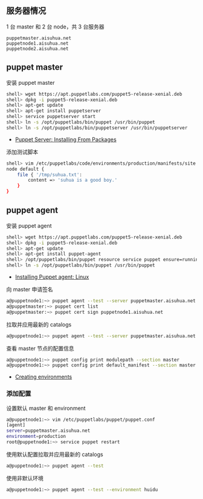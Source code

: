 ## 服务器情况

1 台 master 和 2 台 node，共 3 台服务器

```
puppetmaster.aisuhua.net
puppetnode1.aisuhua.net
puppetnode2.aisuhua.net
```

## puppet master

安装 puppet master

```sh
shell> wget https://apt.puppetlabs.com/puppet5-release-xenial.deb
shell> dpkg -i puppet5-release-xenial.deb
shell> apt-get update
shell> apt-get install puppetserver
shell> service puppetserver start
shell> ln -s /opt/puppetlabs/bin/puppet /usr/bin/puppet
shell> ln -s /opt/puppetlabs/bin/puppetserver /usr/bin/puppetserver
```

- [Puppet Server: Installing From Packages](https://puppet.com/docs/puppetserver/5.3/install_from_packages.html)

添加测试脚本

```sh
shell> vim /etc/puppetlabs/code/environments/production/manifests/site.pp 
node default {
    file { '/tmp/suhua.txt':
        content => 'suhua is a good boy.'
    }
}
```

## puppet agent

安装 puppet agent

```sh
shell> wget https://apt.puppetlabs.com/puppet5-release-xenial.deb
shell> dpkg -i puppet5-release-xenial.deb
shell> apt-get update
shell> apt-get install puppet-agent
shell> /opt/puppetlabs/bin/puppet resource service puppet ensure=running enable=true
shell> ln -s /opt/puppetlabs/bin/puppet /usr/bin/puppet
```

- [Installing Puppet agent: Linux](https://puppet.com/docs/puppet/5.5/install_linux.html)

向 master 申请签名

```sh
a@puppetnode1:~> puppet agent --test --server puppetmaster.aisuhua.net
a@puppetmaster:~> puppet cert list
a@puppetmaster:~> puppet cert sign puppetnode1.aisuhua.net
```

拉取并应用最新的 catalogs

```sh
a@puppetnode1:~> puppet agent --test --server puppetmaster.aisuhua.net
```

查看 master 节点的配置信息

```sh
a@puppetnode1:~> puppet config print modulepath --section master
a@puppetnode1:~> puppet config print default_manifest --section master
```

- [Creating environments](https://puppet.com/docs/puppet/5.5/environments_creating.html)

### 添加配置

设置默认 master 和 environment

```sh
a@puppetnode1:~> vim /etc/puppetlabs/puppet/puppet.conf
[agent]
server=puppetmaster.aisuhua.net
environment=production
root@puppetnode1:~> service puppet restart
```

使用默认配置拉取并应用最新的 catalogs

```sh
a@puppetnode1:~> puppet agent --test
```

使用非默认环境

```sh
a@puppetnode1:~> puppet agent --test --environment huidu
```


